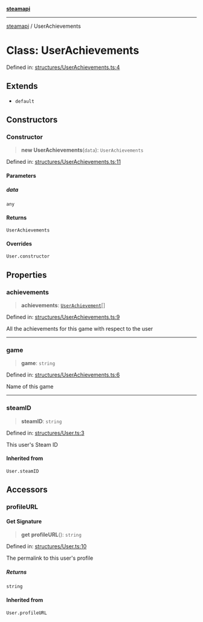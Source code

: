 [**steamapi**](../README.md)

***

[steamapi](../README.md) / UserAchievements

# Class: UserAchievements

Defined in: [structures/UserAchievements.ts:4](https://github.com/xDimGG/node-steamapi/blob/1fe06d2c5a85fee5e9f5e4f0962481cbd53a974e/src/structures/UserAchievements.ts#L4)

## Extends

- `default`

## Constructors

### Constructor

> **new UserAchievements**(`data`): `UserAchievements`

Defined in: [structures/UserAchievements.ts:11](https://github.com/xDimGG/node-steamapi/blob/1fe06d2c5a85fee5e9f5e4f0962481cbd53a974e/src/structures/UserAchievements.ts#L11)

#### Parameters

##### data

`any`

#### Returns

`UserAchievements`

#### Overrides

`User.constructor`

## Properties

### achievements

> **achievements**: [`UserAchievement`](UserAchievement.md)[]

Defined in: [structures/UserAchievements.ts:9](https://github.com/xDimGG/node-steamapi/blob/1fe06d2c5a85fee5e9f5e4f0962481cbd53a974e/src/structures/UserAchievements.ts#L9)

All the achievements for this game with respect to the user

***

### game

> **game**: `string`

Defined in: [structures/UserAchievements.ts:6](https://github.com/xDimGG/node-steamapi/blob/1fe06d2c5a85fee5e9f5e4f0962481cbd53a974e/src/structures/UserAchievements.ts#L6)

Name of this game

***

### steamID

> **steamID**: `string`

Defined in: [structures/User.ts:3](https://github.com/xDimGG/node-steamapi/blob/1fe06d2c5a85fee5e9f5e4f0962481cbd53a974e/src/structures/User.ts#L3)

This user's Steam ID

#### Inherited from

`User.steamID`

## Accessors

### profileURL

#### Get Signature

> **get** **profileURL**(): `string`

Defined in: [structures/User.ts:10](https://github.com/xDimGG/node-steamapi/blob/1fe06d2c5a85fee5e9f5e4f0962481cbd53a974e/src/structures/User.ts#L10)

The permalink to this user's profile

##### Returns

`string`

#### Inherited from

`User.profileURL`
